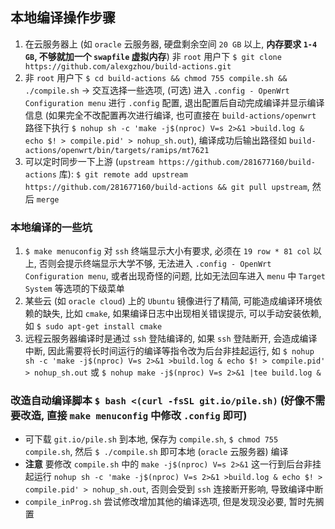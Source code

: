 ## 本地编译操作步骤
1. 在云服务器上 (如 `oracle` 云服务器, 硬盘剩余空间 `20 GB` 以上, **内存要求 `1-4 GB`, 不够就加一个 `swapfile` 虚拟内存**) 非 `root` 用户下 `$ git clone https://github.com/alexgzhou/build-actions.git`  
2. 非 `root` 用户下 `$ cd build-actions && chmod 755 compile.sh && ./compile.sh` -> 交互选择一些选项, (可选) 进入 `.config - OpenWrt Configuration menu` 进行 `.config` 配置, 退出配置后自动完成编译并显示编译信息 (如果完全不改配置再次进行编译, 也可直接在 `build-actions/openwrt` 路径下执行 `$ nohup sh -c 'make -j$(nproc) V=s 2>&1 >build.log & echo $! > compile.pid' > nohup_sh.out`), 编译成功后输出路径如 `build-actions/openwrt/bin/targets/ramips/mt7621`  
3. 可以定时同步一下上游 (`upstream https://github.com/281677160/build-actions` 库): `$ git remote add upstream https://github.com/281677160/build-actions && git pull upstream`, 然后 `merge`  

### 本地编译的一些坑
1. `$ make menuconfig` 对 `ssh` 终端显示大小有要求, 必须在 `19 row * 81 col` 以上, 否则会提示终端显示大学不够, 无法进入 `.config - OpenWrt Configuration menu`, 或者出现奇怪的问题, 比如无法回车进入 `menu` 中 `Target System` 等选项的下级菜单  
2. 某些云 (如 `oracle cloud`) 上的 `Ubuntu` 镜像进行了精简, 可能造成编译环境依赖的缺失, 比如 `cmake`, 如果编译日志中出现相关错误提示, 可以手动安装依赖, 如 `$ sudo apt-get install cmake`  
3. 远程云服务器编译时是通过 `ssh` 登陆编译的, 如果 `ssh` 登陆断开, 会造成编译中断, 因此需要将长时间运行的编译等指令改为后台非挂起运行, 如 `$ nohup sh -c 'make -j$(nproc) V=s 2>&1 >build.log & echo $! > compile.pid' > nohup_sh.out` 或 `$ nohup make -j$(nproc) V=s 2>&1 |tee build.log &`  

### 改造自动编译脚本 `$ bash <(curl -fsSL git.io/pile.sh)` (好像不需要改造, 直接 `make menuconfig` 中修改 `.config` 即可)
* 可下载 `git.io/pile.sh` 到本地, 保存为 `compile.sh`, `$ chmod 755 compile.sh`, 然后 `$ ./compile.sh` 即可本地 (`oracle` 云服务器) 编译  
* **注意** 要修改 `compile.sh` 中的 `make -j$(nproc) V=s 2>&1` 这一行到后台非挂起运行 `nohup sh -c 'make -j$(nproc) V=s 2>&1 >build.log & echo $! > compile.pid' > nohup_sh.out`, 否则会受到 `ssh` 连接断开影响, 导致编译中断  
* `compile_inProg.sh` 尝试修改增加其他的编译选项, 但是发现没必要, 暂时先搁置  